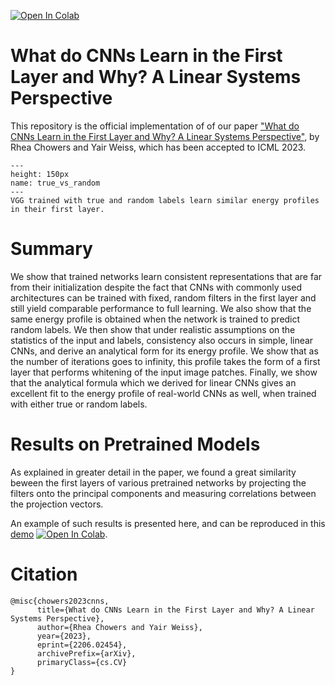 [![Open In Colab](https://colab.research.google.com/assets/colab-badge.svg)](https://colab.research.google.com/github/RheaChowers/first-layer-representations/blob/main/pretrained_models_demo.ipynb)
# What do CNNs Learn in the First Layer and Why? A Linear Systems Perspective

This repository is the official implementation of of our paper ["What do CNNs Learn in the First Layer and Why? A Linear Systems Perspective"](https://arxiv.org/abs/2206.02454), by Rhea Chowers and Yair Weiss, which has been accepted to ICML 2023.
```{figure} figures/true_vs_random.png
---
height: 150px
name: true_vs_random
---
VGG trained with true and random labels learn similar energy profiles in their first layer.
```
# Summary
We show that trained networks learn consistent representations that are far from their initialization despite the fact that CNNs with commonly used architectures can be trained with fixed, random filters in the first layer and still yield comparable performance to full learning. We also show that the same energy profile is obtained when the network is trained to predict random labels. We then show that under realistic assumptions on the statistics of the input and labels, consistency also occurs
in simple, linear CNNs, and derive an analytical form for its energy profile. We show that as the number of iterations goes to infinity, this profile takes the form of a first layer that performs whitening of the input image patches. Finally, we show that the analytical formula which we derived for linear CNNs gives an excellent fit to the energy profile of real-world CNNs as well, when trained with either true or random labels.

# Results on Pretrained Models
As explained in greater detail in the paper, we found a great similarity beween the first layers of various pretrained networks by projecting the filters onto the principal components and measuring correlations between the projection vectors. 

An example of such results is presented here, and can be reproduced in this [demo](pretrained_models_demo.ipynb) [![Open In Colab](https://colab.research.google.com/assets/colab-badge.svg)](https://colab.research.google.com/github/RheaChowers/first-layer-representations/blob/main/pretrained_models_demo.ipynb).



# Citation
```
@misc{chowers2023cnns,
      title={What do CNNs Learn in the First Layer and Why? A Linear Systems Perspective}, 
      author={Rhea Chowers and Yair Weiss},
      year={2023},
      eprint={2206.02454},
      archivePrefix={arXiv},
      primaryClass={cs.CV}
}

```
